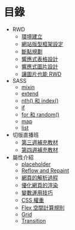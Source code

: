 # 目錄

- RWD
  - [環境建立](/rwd/setting.md)
  - [網站版型框架設定](/rwd/basic-template.md)
  - [斷點規劃](/rwd/break-point-element.md)
  - [響應式表格設計](/rwd/table.md)
  - [響應式圖片設計](/rwd/graph-design.md)
  - [讓圖片也能 RWD](/rwd/responsive-image.md)
- SASS
  - [mixin](/scss/mixin.md)
  - [extend](/scss/extend.md)
  - [nth() 和 index()](/scss/nth-index.md)
  - [if](/scss/if.md)
  - [for 和 random()](/scss/for.md)
  - [map](/scss/maps.md)
  - [list](/scss/list.md)
- 切版直播班
  - [第三週補充教材](/layout/week3.md)
  - [第四週補充教材](/layout/week4.md)
- 屬性介紹
  - [placeholder](/other/placeholder.md)
  - [Reflow and Repaint](/other/reflow.md)
  - [網頁的解析過程](/other/rendering.md)
  - [優化網頁的渲染](/other/rendering-optimization.md)
  - [變數運用技巧](/other/variable.md)
  - [CSS 權重](/other/specificity.md)
  - [Flex 空間計算規則](/other/flex.md)
  - [Grid](/other/grid.md)
  - [Transition](/other/transition.md)
